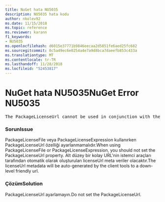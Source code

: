 ```yaml
---
title: NuGet hata NU5035
description: NU5035 hata kodu
author: nkolev92
ms.date: 11/15/2018
ms.topic: reference
ms.reviewer: karann
f1_keywords:
- NU5035
ms.openlocfilehash: d6015e37771b9846eecaa2d5851fe6aed25fc682
ms.sourcegitcommit: 0c5a49ec6e0254a4e7a9d8bca7daeefb853c433a
ms.translationtype: MT
ms.contentlocale: tr-TR
ms.lasthandoff: 11/28/2018
ms.locfileid: "52453817"
---
```

# <a name="nuget-error-nu5035"></a><span data-ttu-id="ab15f-103">NuGet hata NU5035</span><span class="sxs-lookup"><span data-stu-id="ab15f-103">NuGet Error NU5035</span></span>
<pre>The PackageLicenseUrl cannot be used in conjunction with the PackageLicenseFile and PackageLicenseExpression.</pre>

### <a name="issue"></a><span data-ttu-id="ab15f-104">Sorun</span><span class="sxs-lookup"><span data-stu-id="ab15f-104">Issue</span></span>

<span data-ttu-id="ab15f-105">PackageLicenseFile veya PackageLicenseExpression kullanırken PackageLicenseUrl özelliği ayarlanmamalıdır.</span><span class="sxs-lookup"><span data-stu-id="ab15f-105">When using PackageLicenseFile or PackageLicenseExpression, you should not set the PackageLicenseUrl property.</span></span> <span data-ttu-id="ab15f-106">Alt düzey bir kolay URL'nin istemci araçları tarafından otomatik olarak oluşturulan licenseUrl meta veriler olacaktır.</span><span class="sxs-lookup"><span data-stu-id="ab15f-106">The licenseUrl metadata will be auto-generated by the client tools to a down-level friendly url.</span></span>

### <a name="solution"></a><span data-ttu-id="ab15f-107">Çözüm</span><span class="sxs-lookup"><span data-stu-id="ab15f-107">Solution</span></span>

<span data-ttu-id="ab15f-108">PackageLicenseUrl ayarlamayın.</span><span class="sxs-lookup"><span data-stu-id="ab15f-108">Do not set the PackageLicenseUrl.</span></span>